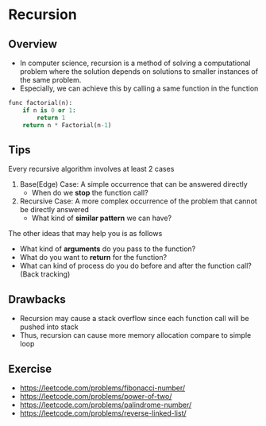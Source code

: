 
# Recursion

## Overview
- In computer science, recursion is a method of solving a computational problem where the solution depends on solutions to smaller instances of the same problem.
- Especially, we can achieve this by calling a same function in the function

```python
func factorial(n):
    if n is 0 or 1:
        return 1
    return n * Factorial(n-1)
```

## Tips

Every recursive algorithm involves at least 2 cases
1. Base(Edge) Case: A simple occurrence that can be answered directly
    - When do we **stop** the function call?
2. Recursive Case: A more complex occurrence of the problem that cannot be directly answered
    - What kind of **similar pattern** we can have?

The other ideas that may help you is as follows
- What kind of **arguments** do you pass to the function?
- What do you want to **return** for the function?
- What can kind of process do you do before and after the function call? (Back tracking)

## Drawbacks
- Recursion may cause a stack overflow since each function call will be pushed into stack
- Thus, recursion can cause more memory allocation compare to simple loop

## Exercise
- https://leetcode.com/problems/fibonacci-number/
- https://leetcode.com/problems/power-of-two/
- https://leetcode.com/problems/palindrome-number/
- https://leetcode.com/problems/reverse-linked-list/
